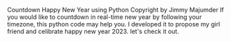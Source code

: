 Countdown Happy New Year using Python 
Copyright by Jimmy Majumder 
If you would like to countdown in real-time new year by following your timezone, this python code may help you. 
I developed it to propose my girl friend and celibrate happy new year 2023. 
let's check it out. 

